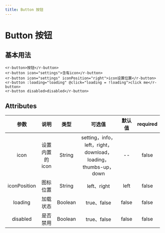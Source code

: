 ```yaml
---
title: Button 按钮
---
```


# Button 按钮

## 基本用法
<ClientOnly>
  <ButtonDocs></ButtonDocs>
</ClientOnly>

```vue
<r-button>按钮</r-button>
<r-button icon="settings">含有icon</r-button>
<r-button icon="settings" iconPosition="right">icon设置位置</r-button>
<r-button :loading="loading" @click="loading = !loading">click me</r-button>
<r-button disabled>disabled</r-button>
```

## Attributes
|参数| 说明 |  类型  | 可选值 | 默认值 | required
| :-------------: |:-------------:| :-----:|:-----:|:-----:|:-----:|
| icon         | 设置内置的icon  | String      | setting，info，left，right，download，loading，thumbs-up，down| -- | false
| iconPosition | 图标位置        | String      | left、right | left  | false
| loading      | 加载状态        | Boolean     | true、false | false | false
| disabled     | 是否禁用        | Boolean     | true、false | false | false